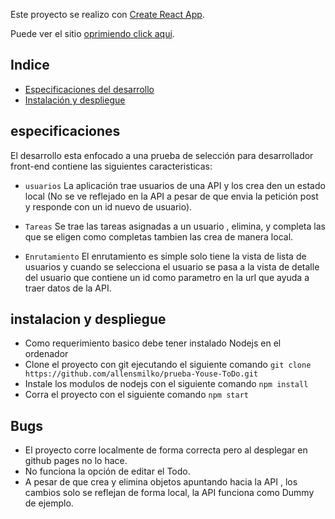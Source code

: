 Este proyecto se realizo con [Create React App](https://github.com/facebookincubator/create-react-app).

Puede ver el sitio [oprimiendo click aqui](https://allensmilko.github.io/prueba-Youse-ToDo/).

## Indice

- [Especificaciones del desarrollo](#especificaciones)
- [Instalación y despliegue](#instalacion-y-despliegue)


## especificaciones

El desarrollo esta enfocado a una prueba de selección para desarrollador front-end contiene las siguientes caracteristicas:

* `usuarios` La aplicación trae usuarios de una API y los crea den un estado local (No se ve reflejado en la API a pesar de que envia la petición post y responde con un id nuevo de usuario).
* `Tareas` Se trae las tareas asignadas a un usuario , elimina, y completa las que se  eligen como completas tambien las crea de manera local.

* `Enrutamiento` El enrutamiento es simple  solo tiene la vista de lista de usuarios y cuando se selecciona el usuario se pasa a la vista de detalle del usuario que contiene un id como parametro en la url que ayuda a traer datos de la API.

## instalacion y despliegue

* Como requerimiento basico debe tener instalado Nodejs en el ordenador
* Clone el proyecto con git ejecutando el siguiente comando  `git clone https://github.com/allensmilko/prueba-Youse-ToDo.git`
* Instale los modulos de nodejs con el siguiente comando `npm install`
* Corra el proyecto con el siguiente comando `npm start`

## Bugs

* El proyecto corre localmente de forma correcta pero al desplegar en github pages no lo hace.
* No funciona  la opción de editar el Todo.
* A pesar de que crea y elimina  objetos apuntando hacia la API , los cambios solo se reflejan de forma local, la API funciona como Dummy de ejemplo.